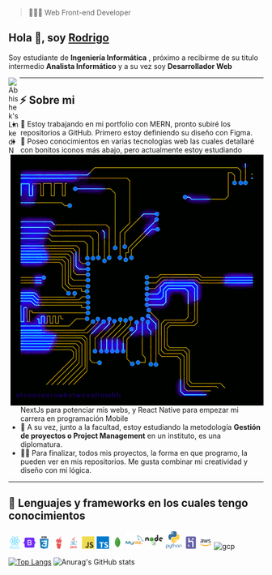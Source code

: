 > 👨🏻‍💻 Web Front-end Developer
<h2>Hola 👋, soy <a href="#">Rodrigo</a></h2>
<p>Soy estudiante de <strong>Ingeniería Informática</strong> , próximo a recibirme de su titulo intermedio <strong>Analista Informático</strong> y a su vez soy <strong>Desarrollador Web</strong></p>

<a href="https://www.linkedin.com/in/torresmessenzani/">
  <img align="left" alt="Abhishek's LinkedIN" width="22px" src="https://raw.githubusercontent.com/peterthehan/peterthehan/master/assets/linkedin.svg" />
</a>

----------------

<img align="right" src="https://github.com/Rodrigo00909/Rodrigo00909/blob/main/giphy.gif" />
<h2>⚡️ Sobre mi</h2>
<ul>
<li>🔭 Estoy trabajando en mi portfolio con MERN, pronto subiré los repositorios a GitHub. Primero estoy definiendo su diseño con Figma.</li>

<li>📝 Poseo conocimientos en varias tecnologías web las cuales detallaré con bonitos iconos más abajo, pero actualmente estoy estudiando NextJs para potenciar mis webs, y React Native para empezar mi carrera en programación Mobile</li>
<li>🧐 A su vez, junto a la facultad, estoy estudiando la metodología <strong>Gestión de proyectos o Project Management</strong> en un instituto, es una diplomatura.</li>
<li>👨‍💻 Para finalizar, todos mis proyectos, la forma en que programo, la pueden ver en mis repositorios. Me gusta combinar mi creatividad y diseño con mi lógica.</li>
</ul>

----------------

<h2>🚀 Lenguajes y frameworks en los cuales tengo conocimientos</h2>
<p align="left">
<img src="https://raw.githubusercontent.com/devicons/devicon/master/icons/react/react-original-wordmark.svg" alt="react" width="25" height="25" />
<img src="https://raw.githubusercontent.com/devicons/devicon/master/icons/bootstrap/bootstrap-plain.svg" alt="bootstrap" width="25" height="25" />
<img src="https://raw.githubusercontent.com/devicons/devicon/master/icons/css3/css3-original-wordmark.svg" alt="css3" width="25" height="25" />
<img src="https://raw.githubusercontent.com/devicons/devicon/master/icons/gulp/gulp-plain.svg" alt="gulp" width="25" height="25" />
<img src="https://raw.githubusercontent.com/devicons/devicon/master/icons/java/java-original-wordmark.svg" alt="java" width="25" height="25" />
<img src="https://raw.githubusercontent.com/devicons/devicon/master/icons/javascript/javascript-original.svg" alt="javascript" width="25" height="25" />
<img src="https://raw.githubusercontent.com/devicons/devicon/master/icons/typescript/typescript-original.svg" alt="typescript" width="25" height="25" />
<img src="https://raw.githubusercontent.com/devicons/devicon/master/icons/mongodb/mongodb-original.svg" alt="mongodb" width="25" height="25" />
<img src="https://raw.githubusercontent.com/devicons/devicon/master/icons/mysql/mysql-original-wordmark.svg" alt="mysql" width="35" height="35" />
<img src="https://raw.githubusercontent.com/devicons/devicon/master/icons/nodejs/nodejs-original-wordmark.svg" alt="nodejs" width="35" height="35" />
<img src="https://raw.githubusercontent.com/devicons/devicon/master/icons/python/python-original-wordmark.svg" alt="python" width="35" height="35" />
<img src="https://raw.githubusercontent.com/devicons/devicon/master/icons/heroku/heroku-plain.svg" alt="heroku" width="25" height="25" />
<img src="https://raw.githubusercontent.com/github/explore/80688e429a7d4ef2fca1e82350fe8e3517d3494d/topics/aws/aws.png" alt="aws" width="25" height="25" />
<img src="https://www.vectorlogo.zone/logos/google_cloud/google_cloud-icon.svg" alt="gcp" width="25" height="25" />
</p>

[![Top Langs](https://github-readme-stats.vercel.app/api/top-langs/?username=rodrigo00909&layout=compact)](https://github.com/anuraghazra/github-readme-stats)
<img align="right">![Anurag's GitHub stats](https://github-readme-stats.vercel.app/api?username=rodrigo00909&hide=stars,prs,issues&theme=radical)</img>
